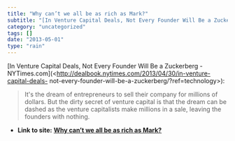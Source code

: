 ```yaml
---
title: "Why can’t we all be as rich as Mark?"
subtitle: "[In Venture Capital Deals, Not Every Founder Will Be a Zuckerberg -"
category: "uncategorized"
tags: []
date: "2013-05-01"
type: "rain"
---
```

[In Venture Capital Deals, Not Every Founder Will Be a Zuckerberg -
NYTimes.com](<http://dealbook.nytimes.com/2013/04/30/in-venture-capital-deals-
not-every-founder-will-be-a-zuckerberg/?ref=technology>):

> It's the dream of entrepreneurs to sell their company for millions of
> dollars. But the dirty secret of venture capital is that the dream can be
> dashed as the venture capitalists make millions in a sale, leaving the
> founders with nothing.




* **Link to site:** **[Why can’t we all be as rich as Mark?](None)**